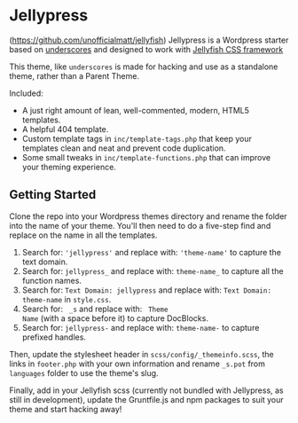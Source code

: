 Jellypress
===
(https://github.com/unofficialmatt/jellyfish)
Jellypress is a Wordpress starter based on [underscores](https://github.com/Automattic/_s) and designed to work with [Jellyfish CSS framework](https://github.com/unofficialmatt/jellyfish)

This theme, like `underscores` is made for hacking and use as a standalone theme, rather than a Parent Theme.

Included:
* A just right amount of lean, well-commented, modern, HTML5 templates.
* A helpful 404 template.
* Custom template tags in `inc/template-tags.php` that keep your templates clean and neat and prevent code duplication.
* Some small tweaks in `inc/template-functions.php` that can improve your theming experience.

Getting Started
---------------

Clone the repo into your Wordpress themes directory and rename the folder into the name of your theme. You'll then need to do a five-step find and replace on the name in all the templates.

1. Search for: `'jellypress'` and replace with: `'theme-name'` to capture the text domain.
2. Search for: `jellypress_` and replace with: `theme-name_` to capture all the function names.
3. Search for: `Text Domain: jellypress` and replace with: `Text Domain: theme-name` in `style.css`.
4. Search for: <code>&nbsp;_s</code> and replace with: <code>&nbsp;Theme Name</code> (with a space before it) to capture DocBlocks.
5. Search for: `jellypress-` and replace with: `theme-name-` to capture prefixed handles.

Then, update the stylesheet header in `scss/config/_themeinfo.scss`, the links in `footer.php` with your own information and rename `_s.pot` from `languages` folder to use the theme's slug.

Finally, add in your Jellyfish scss (currently not bundled with Jellypress, as still in development), update the Gruntfile.js and npm packages to suit your theme and start hacking away!

